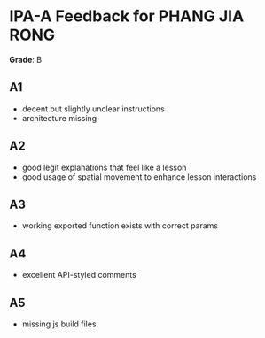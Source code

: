 # IPA-A Feedback for PHANG JIA RONG

**Grade**: B

## A1

- decent but slightly unclear instructions
- architecture missing

## A2

- good legit explanations that feel like a lesson
- good usage of spatial movement to enhance lesson interactions

## A3

- working exported function exists with correct params

## A4

- excellent API-styled comments

## A5

- missing js build files